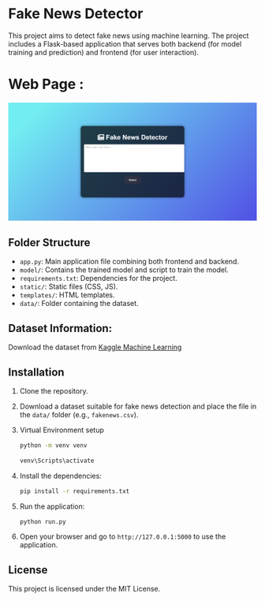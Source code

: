 # Fake News Detector

This project aims to detect fake news using machine learning. The project includes a Flask-based application that serves both backend (for model training and prediction) and frontend (for user interaction).

# Web Page :

![alt text](image.png)

## Folder Structure

- `app.py`: Main application file combining both frontend and backend.
- `model/`: Contains the trained model and script to train the model.
- `requirements.txt`: Dependencies for the project.
- `static/`: Static files (CSS, JS).
- `templates/`: HTML templates.
- `data/`: Folder containing the dataset.

## Dataset Information:

Download the dataset from [Kaggle Machine Learning](https://www.kaggle.com/datasets/emineyetm/fake-news-detection-datasets)

## Installation

1. Clone the repository.

2. Download a dataset suitable for fake news detection and place the file in the `data/` folder (e.g., `fakenews.csv`).

3. Virtual Environment setup
    
    ```bash
    python -m venv venv
    ```
    
    ```bash
    venv\Scripts\activate
    ```

3. Install the dependencies:
    ```bash
    pip install -r requirements.txt
    ```

4. Run the application:
    ```bash
    python run.py
    ```
6. Open your browser and go to `http://127.0.0.1:5000` to use the application.

## License

This project is licensed under the MIT License.
